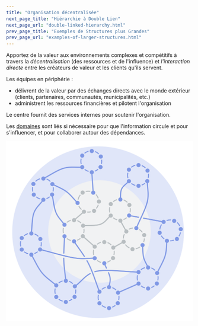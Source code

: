 ```yaml
---
title: "Organisation décentralisée"
next_page_title: "Hiérarchie à Double Lien"
next_page_url: "double-linked-hierarchy.html"
prev_page_title: "Exemples de Structures plus Grandes"
prev_page_url: "examples-of-larger-structures.html"
---
```



<div class="card summary"><div class="card-body">Apportez de la valeur aux environnements complexes et compétitifs à travers la <em>décentralisation</em> (des ressources et de l'influence) et <em>l'interaction directe</em> entre les créateurs de valeur et les clients qu'ils servent.
</div></div>

Les équipes en périphérie :

- délivrent de la valeur par des échanges directs avec le monde extérieur (clients, partenaires, communautés, municipalités, etc.)
- administrent les ressources financières et pilotent l'organisation

Le centre fournit des services internes pour soutenir l'organisation.

Les <a href="glossary.html#entry-domain" class="glossary-tooltip" data-toggle="tooltip" title="Domaine: Une zone de responsabilité et d&#x27;autorité bien délimitée au sein d&#x27;une organisation.">domaines</a> sont liés si nécessaire pour que l'information circule et pour s'influencer, et pour collaborer autour des dépendances.

![Organisation décentralisée](img/structural-patterns/peach-organization.png)
